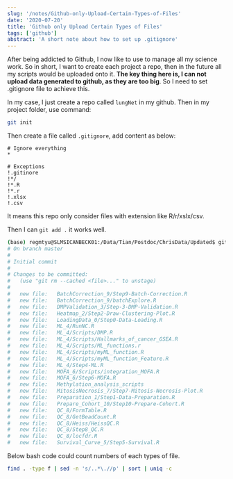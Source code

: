 ```yaml
---
slug: '/notes/Github-only-Upload-Certain-Types-of-Files'
date: '2020-07-20'
title: 'Github only Upload Certain Types of Files'
tags: ['github']
abstract: 'A short note about how to set up .gitignore'
---
```


After being addicted to Github, I now like to use to manage all my science work. So in short, I want to create each project a repo, then in the future all my scripts would be uploaded onto it. **The key thing here is, I can not upload data generated to github, as they are too big**. So I need to set .gitignore file to achieve this.

In my case, I just create a repo called `lungNet` in my github. Then in my project folder, use command:
```bash
git init
```

Then create a file called `.gitignore`, add content as below:
```git
# Ignore everything
*

# Exceptions
!.gitinore
!*/
!*.R
!*.r
!.xlsx
!.csv
```

It means this repo only consider files with extension like R/r/xslx/csv.

Then I can `git add .` it works well.

```bash
(base) regmtyu@SLMSICANBECK01:/Data/Tian/Postdoc/ChrisData/Updated$ git status
# On branch master
#
# Initial commit
#
# Changes to be committed:
#   (use "git rm --cached <file>..." to unstage)
#
#	new file:   BatchCorrection_9/Step9-Batch-Correction.R
#	new file:   BatchCorrection_9/batchExplore.R
#	new file:   DMPValidation_3/Step-3-DMP-Validation.R
#	new file:   Heatmap_2/Step2-Draw-Clustering-Plot.R
#	new file:   LoadingData_0/Step0-Data-Loading.R
#	new file:   ML_4/RunNC.R
#	new file:   ML_4/Scripts/DMP.R
#	new file:   ML_4/Scripts/Hallmarks_of_cancer_GSEA.R
#	new file:   ML_4/Scripts/ML_functions.r
#	new file:   ML_4/Scripts/myML_function.R
#	new file:   ML_4/Scripts/myML_function_Feature.R
#	new file:   ML_4/Step4-ML.R
#	new file:   MOFA_6/Scripts/integration_MOFA.R
#	new file:   MOFA_6/Step6-MOFA.R
#	new file:   Methylation_analysis_scripts
#	new file:   MitosisNecrosis_7/Step7-Mitosis-Necrosis-Plot.R
#	new file:   Preparation_1/Step1-Data-Preparation.R
#	new file:   Prepare_Cohort_10/Step10-Prepare-Cohort.R
#	new file:   QC_8/FormTable.R
#	new file:   QC_8/GetBeadCount.R
#	new file:   QC_8/Heiss/HeissQC.R
#	new file:   QC_8/Step8_QC.R
#	new file:   QC_8/locfdr.R
#	new file:   Survival_Curve_5/Step5-Survival.R
```


Below bash code could count numbers of each types of file.
```bash
find . -type f | sed -n 's/..*\.//p' | sort | uniq -c
```